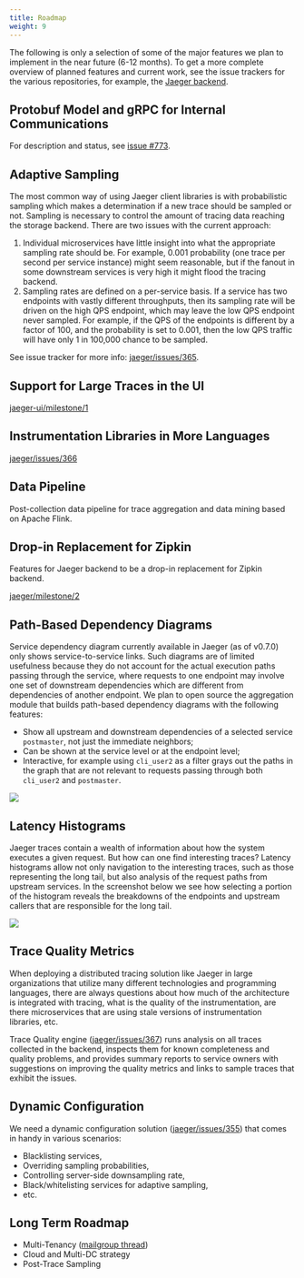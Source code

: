 ```yaml
---
title: Roadmap
weight: 9
---
```


The following is only a selection of some of the major features we plan to implement in the near future (6-12 months).
To get a more complete overview of planned features and current work, see the issue trackers for the various repositories,
for example, the [Jaeger backend](https://github.com/jaegertracing/jaeger/issues/).

## Protobuf Model and gRPC for Internal Communications

For description and status, see [issue #773](https://github.com/jaegertracing/jaeger/issues/773).

## Adaptive Sampling

The most common way of using Jaeger client libraries is with probabilistic sampling which makes a determination
if a new trace should be sampled or not. Sampling is necessary to control the amount of tracing data reaching
the storage backend. There are two issues with the current approach:

  1. Individual microservices have little insight into what the appropriate sampling rate should be.
     For example, 0.001 probability (one trace per second per service instance) might seem reasonable,
     but if the fanout in some downstream services is very high it might flood the tracing backend.
  1. Sampling rates are defined on a per-service basis. If a service has two endpoints with vastly different
     throughputs, then its sampling rate will be driven on the high QPS endpoint, which may leave the low QPS
     endpoint never sampled. For example, if the QPS of the endpoints is different by a factor of 100, and the
     probability is set to 0.001, then the low QPS traffic will have only 1 in 100,000 chance to be sampled.

See issue tracker for more info: [jaeger/issues/365](https://github.com/jaegertracing/jaeger/issues/365).

## Support for Large Traces in the UI

[jaeger-ui/milestone/1](https://github.com/jaegertracing/jaeger-ui/milestone/1)

## Instrumentation Libraries in More Languages

[jaeger/issues/366](https://github.com/jaegertracing/jaeger/issues/366)

## Data Pipeline

Post-collection data pipeline for trace aggregation and data mining based on Apache Flink.

## Drop-in Replacement for Zipkin

Features for Jaeger backend to be a drop-in replacement for Zipkin backend.

[jaeger/milestone/2](https://github.com/jaegertracing/jaeger/milestone/2)

## Path-Based Dependency Diagrams

Service dependency diagram currently available in Jaeger (as of v0.7.0) only shows service-to-service links.
Such diagrams are of limited usefulness because they do not account for the actual
execution paths passing through the service, where requests to one endpoint may
involve one set of downstream dependencies which are different from dependencies
of another endpoint. We plan to open source the aggregation module that builds
path-based dependency diagrams with the following features:

  * Show all upstream and downstream dependencies of a selected service `postmaster`,
    not just the immediate neighbors;
  * Can be shown at the service level or at the endpoint level;
  * Interactive, for example using `cli_user2` as a filter grays out the paths in the graph
    that are not relevant to requests passing through both `cli_user2` and `postmaster`.

<img src="/img/path-dependency.svg">

## Latency Histograms

Jaeger traces contain a wealth of information about how the system executes a given request.
But how can one find interesting traces? Latency histograms allow not only navigation to the
interesting traces, such as those representing the long tail, but also analysis of the
request paths from upstream services. In the screenshot below we see how selecting
a portion of the histogram reveals the breakdowns of the endpoints and upstream callers
that are responsible for the long tail.

<img src="/img/latency-histogram.png">

## Trace Quality Metrics

When deploying a distributed tracing solution like Jaeger in large organizations
that utilize many different technologies and programming languages,
there are always questions about how much of the architecture is integrated
with tracing, what is the quality of the instrumentation, are there microservices
that are using stale versions of instrumentation libraries, etc.

Trace Quality engine ([jaeger/issues/367](https://github.com/jaegertracing/jaeger/issues/367))
runs analysis on all traces collected in the backend, inspects them for known completeness
and quality problems, and provides summary reports to service owners with suggestions on
improving the quality metrics and links to sample traces that exhibit the issues.

## Dynamic Configuration

We need a dynamic configuration solution ([jaeger/issues/355](https://github.com/jaegertracing/jaeger/issues/355))
that comes in handy in various scenarios:

  * Blacklisting services,
  * Overriding sampling probabilities,
  * Controlling server-side downsampling rate,
  * Black/whitelisting services for adaptive sampling,
  * etc.

## Long Term Roadmap

* Multi-Tenancy ([mailgroup thread](https://groups.google.com/forum/#!topic/jaeger-tracing/PcxftflO4_o))
* Cloud and Multi-DC strategy
* Post-Trace Sampling

